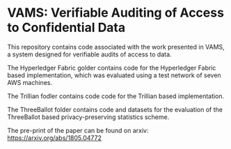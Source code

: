 # VAMS: Verifiable Auditing of Access to Confidential Data

This repository contains code associated with the work presented in VAMS, a system designed for verifiable audits of access to data.

The Hyperledger Fabric golder contains code for the Hyperledger Fabric based implementation, which was evaluated using a test network of seven AWS machines.

The Trillian fodler contains code code for the Trillian based implementation.

The ThreeBallot folder contains code and datasets for the evaluation of the ThreeBallot based privacy-preserving statistics scheme.

The pre-print of the paper can be found on arxiv: https://arxiv.org/abs/1805.04772